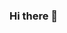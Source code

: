 ### Hi there 👋

<!--
**vikaslamba99/vikaslamba99** is a ✨ _special_ ✨ repository because its `README.md` (this file) appears on your GitHub profile.

Here are some ideas to get you started:

- 🔭 I’m currently working on a plethora of things.
- 🌱 I’m currently learning a multitude of complex algorithmic mathematical problems.
- 👯 I’m looking to collaborate on investment model validation.
- 🤔 I’m looking for help with alpha boost.
- 💬 Ask me about ...
- 📫 How to reach me: ...
- 😄 Pronouns: ...
- ⚡ Fun fact: ...
-->
